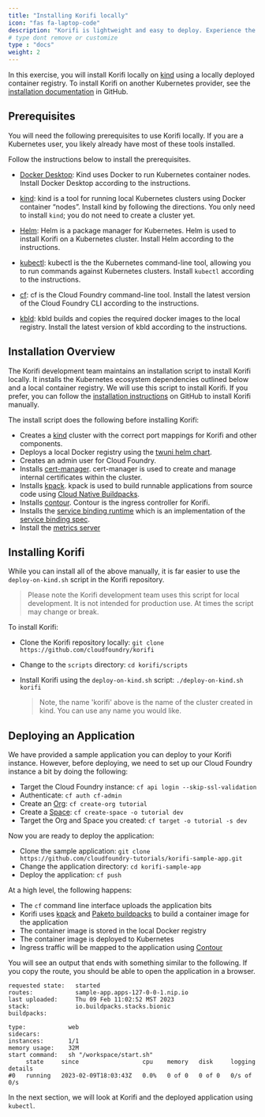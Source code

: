 ```yaml
---
title: "Installing Korifi locally"
icon: "fas fa-laptop-code" 
description: "Korifi is lightweight and easy to deploy. Experience the power and simplicity of Korifi by installing it locally on Kubernetes using Kind."
# type dont remove or customize
type : "docs"
weight: 2 
---
```


In this exercise, you will install Korifi locally on [kind](https://kind.sigs.k8s.io) using a locally deployed container registry. To install Korifi on another Kubernetes provider, see the [installation documentation](https://github.com/cloudfoundry/korifi/blob/main/INSTALL.md) in GitHub.

## Prerequisites

You will need the following prerequisites to use Korifi locally. If you are a Kubernetes user, you likely already have most of these tools installed.

Follow the instructions below to install the prerequisites.

* [Docker Desktop](https://docs.docker.com/desktop/): Kind uses Docker to run Kubernetes container nodes. Install Docker Desktop according to the instructions.

* [kind](https://kind.sigs.k8s.io/docs/user/quick-start#installation): kind is a tool for running local Kubernetes clusters using Docker container “nodes”. Install kind by following the directions. You only need to install `kind`; you do not need to create a cluster yet.

* [Helm](https://helm.sh/docs/intro/install/): Helm is a package manager for Kubernetes. Helm is used to install Korifi on a Kubernetes cluster. Install Helm according to the instructions.

* [kubectl](https://kubernetes.io/docs/tasks/tools/): kubectl is the the Kubernetes command-line tool, allowing you to run commands against Kubernetes clusters. Install `kubectl` according to the instructions.

* [cf](https://github.com/cloudfoundry/cli/wiki/V8-CLI-Installation-Guide): cf is the Cloud Foundry command-line tool. Install the latest version of the Cloud Foundry CLI according to the instructions.

* [kbld](https://carvel.dev/kbld/): kbld builds and copies the required docker images to the local registry. Install the latest version of kbld according to the instructions.

## Installation Overview

The Korifi development team maintains an installation script to install Korifi locally. It installs the Kubernetes ecosystem dependencies outlined below and a local container registry. We will use this script to install Korifi. If you prefer, you can follow the [installation instructions](https://github.com/cloudfoundry/korifi/blob/main/INSTALL.kind.md) on GitHub to install Korifi manually.

The install script does the following before installing Korifi:

- Creates a [kind](https://kind.sigs.k8s.io) cluster with the correct port mappings for Korifi and other components.
- Deploys a local Docker registry using the [twuni helm chart](https://github.com/twuni/docker-registry.helm).
- Creates an admin user for Cloud Foundry.
- Installs [cert-manager](https://github.com/cert-manager/cert-manager). cert-manager is used to create and manage internal certificates within the cluster.
- Installs [kpack](https://github.com/pivotal/kpack). kpack is used to build runnable applications from source code using [Cloud Native Buildpacks](https://buildpacks.io/).
- Installs [contour](https://projectcontour.io). Contour is the ingress controller for Korifi.
- Installs the [service binding runtime](https://github.com/servicebinding/runtime) which is an implementation of the [service binding spec](https://servicebinding.io/).
- Install the [metrics server](https://github.com/kubernetes-sigs/metrics-server)

## Installing Korifi

While you can install all of the above manually, it is far easier to use the `deploy-on-kind.sh` script in the Korifi repository. 

> Please note the Korifi development team uses this script for local development. It is not intended for production use. At times the script may change or break.

To install Korifi:

- Clone the Korifi repository locally: `git clone https://github.com/cloudfoundry/korifi`
- Change to the `scripts` directory: `cd korifi/scripts`
- Install Korifi using the `deploy-on-kind.sh` script: `./deploy-on-kind.sh korifi`
  
  > Note, the name 'korifi' above is the name of the cluster created in kind. You can use any name you would like.

## Deploying an Application

We have provided a sample application you can deploy to your Korifi instance. However, before deploying, we need to set up our Cloud Foundry instance a bit by doing the following:

- Target the Cloud Foundry instance: `cf api login --skip-ssl-validation`
- Authenticate: `cf auth cf-admin`
- Create an [Org](https://docs.cloudfoundry.org/concepts/roles.html#orgs): `cf create-org tutorial`
- Create a [Space](https://docs.cloudfoundry.org/concepts/roles.html#spaces): `cf create-space -o tutorial dev`
- Target the Org and Space you created: `cf target -o tutorial -s dev`

Now you are ready to deploy the application:

- Clone the sample application: `git clone https://github.com/cloudfoundry-tutorials/korifi-sample-app.git`
- Change the application directory: `cd korifi-sample-app`
- Deploy the application: `cf push`

At a high level, the following happens:

- The `cf` command line interface uploads the application bits
- Korifi uses [kpack](https://github.com/pivotal/kpack) and [Paketo buildpacks](https://paketo.io) to build a container image for the application
- The container image is stored in the local Docker registry
- The container image is deployed to Kubernetes
- Ingress traffic will be mapped to the application using [Contour](https://projectcontour.io)

You will see an output that ends with something similar to the following. If you copy the route, you should be able to open the application in a browser.

```
requested state:   started
routes:            sample-app.apps-127-0-0-1.nip.io
last uploaded:     Thu 09 Feb 11:02:52 MST 2023
stack:             io.buildpacks.stacks.bionic
buildpacks:        

type:            web
sidecars:        
instances:       1/1
memory usage:    32M
start command:   sh "/workspace/start.sh"
     state     since                  cpu    memory   disk     logging      details
#0   running   2023-02-09T18:03:43Z   0.0%   0 of 0   0 of 0   0/s of 0/s   
```

In the next section, we will look at Korifi and the deployed application using `kubectl`.




